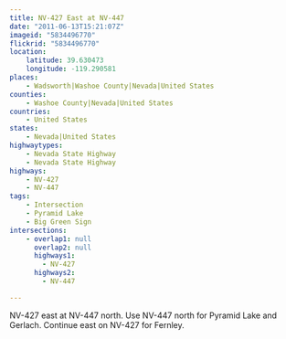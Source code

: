 ```yaml
---
title: NV-427 East at NV-447
date: "2011-06-13T15:21:07Z"
imageid: "5834496770"
flickrid: "5834496770"
location:
    latitude: 39.630473
    longitude: -119.290581
places:
    - Wadsworth|Washoe County|Nevada|United States
counties:
    - Washoe County|Nevada|United States
countries:
    - United States
states:
    - Nevada|United States
highwaytypes:
    - Nevada State Highway
    - Nevada State Highway
highways:
    - NV-427
    - NV-447
tags:
    - Intersection
    - Pyramid Lake
    - Big Green Sign
intersections:
    - overlap1: null
      overlap2: null
      highways1:
        - NV-427
      highways2:
        - NV-447

---
```

NV-427 east at NV-447 north.  Use NV-447 north for Pyramid Lake and Gerlach.  Continue east on NV-427 for Fernley.